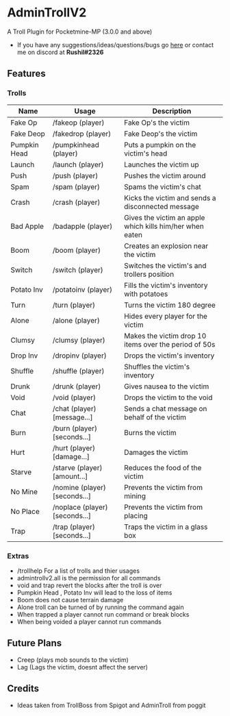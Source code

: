 # AdminTrollV2
A Troll Plugin for Pocketmine-MP (3.0.0 and above)

- If you have any suggestions/ideas/questions/bugs go [here](https://github.com/Rushil13579/AdminTrollV2/issues) or contact me on discord at **Rushil#2326**

## Features

### Trolls

Name | Usage | Description
-----|-------|------------
Fake Op | /fakeop (player) | Fake Op's the victim
Fake Deop | /fakedrop (player) | Fake Deop's the victim
Pumpkin Head | /pumpkinhead (player) | Puts a pumpkin on the victim's head
Launch | /launch (player) | Launches the victim up
Push | /push (player) | Pushes the victim around
Spam | /spam (player) | Spams the victim's chat
Crash | /crash (player) | Kicks the victim and sends a disconnected message
Bad Apple | /badapple (player) | Gives the victim an apple which kills him/her when eaten
Boom | /boom (player) | Creates an explosion near the victim
Switch | /switch (player) | Switches the victim's and trollers position
Potato Inv | /potatoinv (player) | Fills the victim's inventory with potatoes
Turn | /turn (player) | Turns the victim 180 degree
Alone | /alone (player) | Hides every player for the victim
Clumsy | /clumsy (player) | Makes the victim drop 10 items over the period of 50s
Drop Inv | /dropinv (player) | Drops the victim's inventory
Shuffle | /shuffle (player) | Shuffles the victim's inventory
Drunk | /drunk (player) | Gives nausea to the victim
Void | /void (player) | Drops the victim to the void
Chat | /chat (player) [message...] | Sends a chat message on behalf of the victim
Burn | /burn (player) [seconds...] | Burns the victim
Hurt | /hurt (player) [damage...] | Damages the victim
Starve | /starve (player) [amount...] | Reduces the food of the victim
No Mine | /nomine (player) [seconds...] | Prevents the victim from mining
No Place | /noplace (player) [seconds...] | Prevents the victim from placing
Trap | /trap (player) [seconds...] | Traps the victim in a glass box

### Extras

- /trollhelp For a list of trolls and thier usages
- admintrollv2.all is the permission for all commands
- void and trap revert the blocks after the troll is over
- Pumpkin Head , Potato Inv will lead to the loss of items
- Boom does not cause terrain damage
- Alone troll can be turned of by running the command again
- When trapped a player cannot run command or break blocks
- When being voided a player cannot run commands

## Future Plans
- Creep (plays mob sounds to the victim)
- Lag (Lags the victim, doesnt affect the server)

## Credits

- Ideas taken from TrollBoss from Spigot and AdminTroll from poggit

